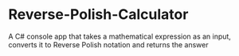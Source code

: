 # Reverse-Polish-Calculator
A C# console app that takes a mathematical expression as an input, converts it to Reverse Polish notation and returns the answer
